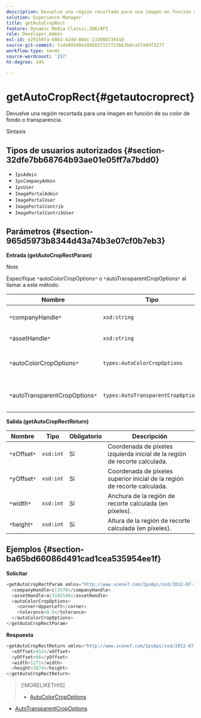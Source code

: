 ```yaml
---
description: Devuelve una región recortada para una imagen en función de su color de fondo o transparencia.
solution: Experience Manager
title: getAutoCropRect
feature: Dynamic Media Classic,SDK/API
role: Developer,Admin
exl-id: e291597a-b863-42dd-88dc-13398b734410
source-git-commit: fcda99340a18d5037157723bb3bdca5fa9df3277
workflow-type: tm+mt
source-wordcount: '157'
ht-degree: 14%

---
```


# getAutoCropRect{#getautocroprect}

Devuelve una región recortada para una imagen en función de su color de fondo o transparencia.

Sintaxis

## Tipos de usuarios autorizados {#section-32dfe7bb68764b93ae01e05ff7a7bdd0}

* `IpsAdmin`
* `IpsCompanyAdmin`
* `IpsUser`
* `ImagePortalAdmin`
* `ImagePortalUser`
* `ImagePortalContrib`
* `ImagePortalContribUser`

## Parámetros {#section-965d5973b8344d43a74b3e07cf0b7eb3}

**Entrada (getAutoCropRectParam)**

>[!NOTE]
>
>Especifique `*`autoColorCropOptions`*` o `*`autoTransparentCropOptions`*` al llamar a este método.

| Nombre | Tipo | Obligatorio | Descripción |
|---|---|---|---|
| `*`companyHandle`*` | `xsd:string` | Sí | El identificador de la empresa con el recurso con el que desea trabajar. |
| `*`assetHandle`*` | `xsd:string` | Sí | El identificador del recurso con el que desea trabajar. |
| `*`autoColorCropOptions`*` | `types:AutoColorCropOptions` | No | Calcular rectángulo de recorte basado en el color. Consulte [AutoColorCropOptions](../../../types/c-data-types/r-auto-color-crop-options.md#reference-976c3a1f8e47473cae016a4e9e09e4a6). |
| `*`autoTransparentCropOptions`*` | `types:AutoTransparentCropOptions` | No | Calcular rectángulo de recorte basado en la transparencia. Consulte [AutoTransparentCropOptions](../../../types/c-data-types/r-auto-transparent-crop-options.md#reference-f4460b3bdf814f4c85e4f097ea4e6e2b). |

**Salida (getAutoCropRectReturn)**

| Nombre | Tipo | Obligatorio | Descripción |
|---|---|---|---|
| `*`xOffset`*` | `xsd:int` | Sí | Coordenada de píxeles izquierda inicial de la región de recorte calculada. |
| `*`yOffset`*` | `xsd:int` | Sí | Coordenada de píxeles superior inicial de la región de recorte calculada. |
| `*`width`*` | `xsd:int` | Sí | Anchura de la región de recorte calculada (en píxeles). |
| `*`height`*` | `xsd:int` | Sí | Altura de la región de recorte calculada (en píxeles). |

## Ejemplos {#section-ba65bd66086d491cad1cea535954ee1f}

**Solicitar**

```java
<getAutoCropRectParam xmlns="http://www.scene7.com/IpsApi/xsd/2012-07-31-beta">
  <companyHandle>c|3578</companyHandle>
  <assetHandle>a|3192146</assetHandle>
  <autoColorCropOptions>
    <corner>UpperLeft</corner>
    <tolerance>0.5</tolerance>
  </autoColorCropOptions>
</getAutoCropRectParam>
```

**Respuesta**

```java
<getAutoCropRectReturn xmlns="http://www.scene7.com/IpsApi/xsd/2012-07-31-beta">
  <xOffset>452</xOffset>
  <yOffset>66</yOffset>
  <width>1271</width>
  <height>1874</height>
</getAutoCropRectReturn>
```

>[!MORELIKETHIS]
>
>* [AutoColorCropOptions](../../../types/c-data-types/r-auto-color-crop-options.md#reference-976c3a1f8e47473cae016a4e9e09e4a6)
* [AutoTransparentCropOptions](../../../types/c-data-types/r-auto-transparent-crop-options.md#reference-f4460b3bdf814f4c85e4f097ea4e6e2b)

